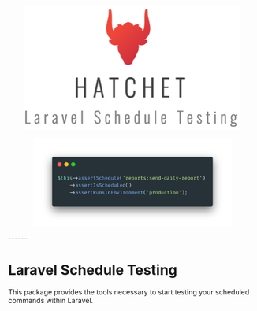 <a href="https://hatchet.com.au">
    <p align="center">
        <img
            src="https://github.com/hatchetaustralia/laravel-schedule-testing/raw/main/docs/laravel-schedule-testing-logo.png" alt="Hatchet's Laravel Schedule Testing Package" width="439" height="250"
        />
    </p>
</a>

<p align="center">
    <img src="https://github.com/hatchetaustralia/laravel-schedule-testing/raw/main/docs/example.png" alt="Laravel Schedule Testing Example" width="80%" />
</p>
------

# Laravel Schedule Testing
This package provides the tools necessary to start testing your scheduled commands within Laravel.
